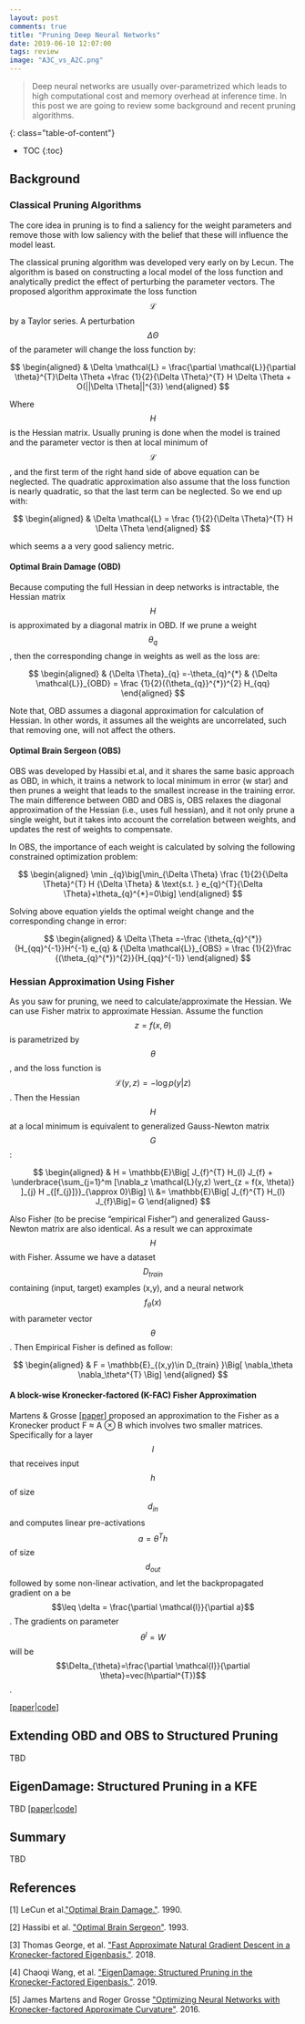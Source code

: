 ```yaml
---
layout: post
comments: true
title: "Pruning Deep Neural Networks"
date: 2019-06-10 12:07:00
tags: review
image: "A3C_vs_A2C.png"
---
```


> Deep neural networks are usually over-parametrized which leads to high computational cost and memory overhead at inference time. In this post we are going to review some background and recent pruning algorithms.

<!--more-->

{: class="table-of-content"}
* TOC
{:toc}

## Background 

### Classical Pruning Algorithms

The core idea in pruning is to find a saliency for the weight parameters and remove those with low saliency with the belief that these will influence the model least.

The classical pruning algorithm was developed very early on by Lecun. The algorithm is based on constructing a local model of the loss function and analytically predict the effect of perturbing the parameter vectors. The proposed algorithm approximate the loss function $$\mathcal{L}$$ by a Taylor series. A perturbation $$\Delta \Theta$$ of the parameter will change the loss function by: 

$$
\begin{aligned}
& \Delta \mathcal{L} =  \frac{\partial \mathcal{L}}{\partial \theta}^{T}\Delta \Theta +\frac {1}{2}{\Delta \Theta}^{T} H \Delta \Theta + O(||\Delta \Theta||^{3})
\end{aligned}
$$

Where $$H$$ is the Hessian matrix. Usually pruning is done when the model is trained and the parameter vector is then at local minimum of $$\mathcal{L}$$, and the first term of the right hand side of above equation can be neglected. The quadratic approximation also assume that the loss function is nearly quadratic, so that the last term can be neglected. So we end up with: 

$$
\begin{aligned}
& \Delta \mathcal{L} = \frac {1}{2}{\Delta \Theta}^{T} H \Delta \Theta
\end{aligned}
$$

which seems a  a very good saliency metric.

#### Optimal Brain Damage (OBD)
Because computing the full Hessian in deep networks is intractable, the Hessian matrix $$H$$ is approximated by a diagonal matrix in OBD. If we prune a weight $$\theta_{q}$$, then the corresponding change in weights as well as the loss are:

$$
\begin{aligned}
& {\Delta \Theta}_{q} =-\theta_{q}^{*}  &  {\Delta \mathcal{L}}_{OBD} = \frac {1}{2}({\theta_{q}}^{*})^{2} H_{qq}
\end{aligned}
$$

Note that, OBD assumes a diagonal approximation for calculation of Hessian. In other words, it assumes all the weights are uncorrelated, such that removing one, will not affect the others.

#### Optimal Brain Sergeon (OBS)

OBS was developed by Hassibi et.al, and it shares the same basic approach as OBD, in which, it trains a network to local minimum in error (w star) and then prunes a weight that leads to the smallest increase in the training error. The main difference between OBD and OBS is, OBS relaxes the diagonal approximation of the Hessian (i.e., uses full hessian), and it not only prune a single weight, but it takes into account the correlation between weights, and updates the rest of weights to compensate.

In OBS, the importance of each weight is calculated by solving the following constrained optimization problem:

$$
\begin{aligned}
\min _{q}\big[\min_{\Delta \Theta} \frac {1}{2}{\Delta \Theta}^{T} H {\Delta \Theta}  &  \text{s.t. } e_{q}^{T}{\Delta \Theta}+\theta_{q}^{*}=0\big]
\end{aligned}
$$

Solving above equation yields the optimal weight change and the corresponding change in error:

$$
\begin{aligned}
& \Delta \Theta =-\frac {\theta_{q}^{*}}{H_{qq}^{-1}}H^{-1} e_{q} &  {\Delta \mathcal{L}}_{OBS} = \frac {1}{2}\frac {(\theta_{q}^{*})^{2}}{H_{qq}^{-1}}
\end{aligned}
$$

### Hessian Approximation Using Fisher
As you saw for pruning, we need to calculate/approximate the Hessian. We can use Fisher matrix to approximate Hessian. Assume the function $$z = f(x, \theta)$$ is parametrized by $$\theta$$, and the loss function is $$\mathcal{L}(y,z)=- \log p(y \vert z)$$. Then the Hessian $$H$$ at a local minimum is equivalent to generalized Gauss-Newton matrix $$G$$:

$$
\begin{aligned}
& H = \mathbb{E}\Big[ J_{f}^{T} H_{l} J_{f} + \underbrace{\sum_{j=1}^m [\nabla_z \mathcal{L}(y,z) \vert_{z = f(x, \theta)} ]_{j} H _{[f_{j}]}}_{\approx 0}\Big] \\
&= \mathbb{E}\Big[ J_{f}^{T} H_{l} J_{f}\Big]= G
\end{aligned}
$$

Also Fisher (to be precise “empirical Fisher”) and generalized Gauss-Newton matrix are also identical. As a result we can approximate $$H$$ with Fisher. 
Assume we have a dataset $$D_{train}$$ containing (input, target) examples (x,y), and a neural network $$f_{\theta}(x)$$ with parameter vector $$\theta$$. Then Empirical Fisher is defined as follow:

$$
\begin{aligned}
& F = \mathbb{E}_{(x,y)\in D_{train} }\Big[ \nabla_\theta \nabla_\theta^{T} \Big]
\end{aligned}
$$

#### A block-wise Kronecker-factored (K-FAC) Fisher Approximation
Martens & Grosse [[paper](https://arxiv.org/pdf/1503.05671.pdf)] proposed an approximation to the Fisher as a Kronecker product F ≈ A ⊗ B which involves two smaller matrices. Specifically for a layer $$l$$ that receives input $$h$$ of size $$d_{in}$$ and computes linear pre-activations $$a = \theta^{T}h $$ of size $$d_{out}$$ followed by some non-linear activation, and let the backpropagated gradient on a be  $$\leq \delta = \frac{\partial \mathcal{l}}{\partial a}$$. The gradients on parameter $$\theta^{l} = W$$ will be $$\Delta_{\theta}=\frac{\partial \mathcal{l}}{\partial \theta}=vec(h\partial^{T})$$.


[[paper](https://arxiv.org/pdf/1806.03884.pdf)\|[code](https://github.com/wiseodd/natural-gradients)]
## Extending OBD and OBS to Structured Pruning
TBD
## EigenDamage: Structured Pruning in a KFE
TBD
[[paper](https://arxiv.org/pdf/1905.05934.pdf)\|[code](https://github.com/alecwangcq/EigenDamage-Pytorch)]


## Summary

TBD


## References

[1] LeCun et al.["Optimal Brain Damage."](http://yann.lecun.com/exdb/publis/pdf/lecun-90b.pdf). 1990.

[2] Hassibi et al. ["Optimal Brain Sergeon"](https://papers.nips.cc/paper/749-optimal-brain-surgeon-extensions-and-performance-comparisons.pdf). 1993.

[3] Thomas George, et al. ["Fast Approximate Natural Gradient Descent in a Kronecker-factored Eigenbasis."](https://arxiv.org/pdf/1806.03884.pdf). 2018.

[4] Chaoqi Wang, et al. ["EigenDamage: Structured Pruning in the Kronecker-Factored Eigenbasis."](https://arxiv.org/pdf/1905.05934.pdf). 2019.

[5] James Martens and Roger Grosse ["Optimizing Neural Networks with Kronecker-factored Approximate Curvature"](https://arxiv.org/pdf/1503.05671.pdf). 2016.
